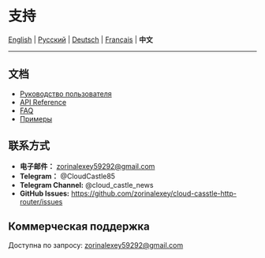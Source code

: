 # 支持

[English](../en/SUPPORT.md) | [Русский](../../SUPPORT.md) | [Deutsch](../de/SUPPORT.md) | [Français](../fr/SUPPORT.md) | **中文**

---


## 文档

- [Руководство пользователя](docs/ru/USER_GUIDE.md)
- [API Reference](docs/ru/API_REFERENCE.md)
- [FAQ](docs/ru/FAQ.md)
- [Примеры](examples/)

## 联系方式

- **电子邮件：** zorinalexey59292@gmail.com
- **Telegram：** @CloudCastle85
- **Telegram Channel:** @cloud_castle_news
- **GitHub Issues:** https://github.com/zorinalexey/cloud-casstle-http-router/issues

## Коммерческая поддержка

Доступна по запросу: zorinalexey59292@gmail.com

